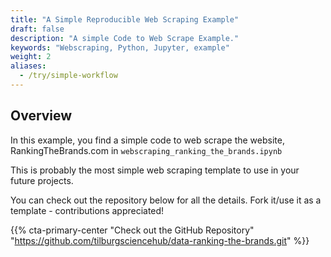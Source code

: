 ```yaml
---
title: "A Simple Reproducible Web Scraping Example"
draft: false
description: "A simple Code to Web Scrape Example."
keywords: "Webscraping, Python, Jupyter, example"
weight: 2
aliases:
  - /try/simple-workflow
---
```


## Overview

In this example, you find a simple code to web scrape the website, RankingTheBrands.com in `webscraping_ranking_the_brands.ipynb`

This is probably the most simple web scraping template to use in your future projects.

You can check out the repository below for all the details. Fork it/use it as a template - contributions appreciated!

{{% cta-primary-center "Check out the GitHub Repository" "https://github.com/tilburgsciencehub/data-ranking-the-brands.git" %}}
